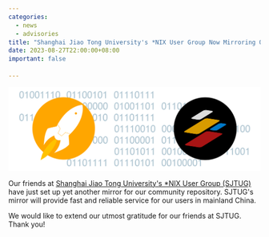 ```yaml
---
categories:
  - news
  - advisories
title: "Shanghai Jiao Tong University's *NIX User Group Now Mirroring Our Community Repository!"
date: 2023-08-27T22:00:00+08:00
important: false

---
```


![SJTUG Mirror Now Live!](https://raw.githubusercontent.com/AOSC-Dev/newsroom/master/special-issue/20230827/imgs/new-mirror-sjtug.png)

Our friends at [Shanghai Jiao Tong University's *NIX User Group (SJTUG)](https://sjtug.org/) have just set up yet another mirror for our community repository. SJTUG's mirror will provide fast and reliable service for our users in mainland China.

We would like to extend our utmost gratitude for our friends at SJTUG. Thank you!
